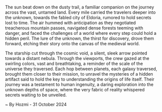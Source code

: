 
The sun beat down on the dusty trail, a familiar companion on the journey across the vast, untamed land.  Every mile carried the travelers deeper into the unknown, towards the fabled city of Eldoria, rumored to hold secrets lost to time.  The air hummed with anticipation as they negotiated treacherous mountain passes, navigated dense forests teeming with danger, and faced the challenges of a world where every step could hold a hidden peril.  The lure of the unknown, the thirst for discovery, drove them forward, etching their story onto the canvas of the medieval world.

The starship cut through the cosmic void, a silent, sleek arrow pointed towards a distant nebula.  Through the viewports, the crew gazed at the swirling colors, vast and breathtaking, a reminder of the scale of the universe they traversed.  Each hop between planets, each galaxy traversed, brought them closer to their mission, to unravel the mysteries of a hidden artifact said to hold the key to understanding the origins of life itself.  Their journey was a testament to human ingenuity, a daring exploration into the unknown depths of space, where the very fabric of reality whispered secrets waiting to be unveiled. 

~ By Hozmi - 31 October 2024
